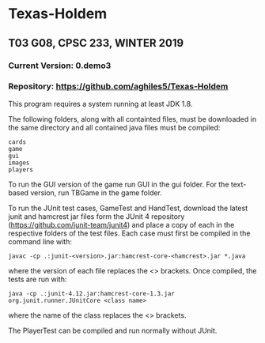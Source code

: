 # Texas-Holdem
## T03 G08, CPSC 233, WINTER 2019
### Current Version: 0.demo3
### Repository: https://github.com/aghiles5/Texas-Holdem

This program requires a system running at least JDK 1.8.

The following folders, along with all containted files, must be downloaded in the same directory and all contained java files must be compiled:
```
cards
game
gui
images
players
```
To run the GUI version of the game run GUI in the gui folder. For the text-based version, run TBGame in the game folder.

To run the JUnit test cases, GameTest and HandTest, download the latest junit and hamcrest jar files form the JUnit 4 repository (https://github.com/junit-team/junit4) and place a copy of each in the respective folders of the test files. Each case must first be compiled in the command line with:
```
javac -cp .:junit-<version>.jar:hamcrest-core-<hamcrest>.jar *.java
```
where the version of each file replaces the <> brackets. Once compiled, the tests are run with:
```
java -cp .:junit-4.12.jar:hamcrest-core-1.3.jar org.junit.runner.JUnitCore <class name>
```
where the name of the class replaces the <> brackets.

The PlayerTest can be compiled and run normally without JUnit.
